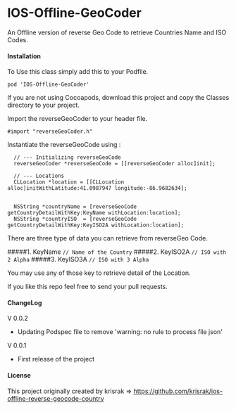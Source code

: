 IOS-Offline-GeoCoder
====================

An Offline version of reverse Geo Code to retrieve Countries Name and ISO Codes.

#### Installation

To Use this class simply add this to your Podfile.

```
pod 'IOS-Offline-GeoCoder'
```

If you are not using Cocoapods, download this project and copy the Classes directory to your project.

Import the reverseGeoCoder to your header file.

```
#import "reverseGeoCoder.h"
```

Instantiate the reverseGeoCode using : 

```
  // --- Initializing reverseGeoCode
  reverseGeoCoder *reverseGeoCode = [[reverseGeoCoder alloc]init];

```

```
  // --- Locations
  CLLocation *location = [[CLLocation alloc]initWithLatitude:41.0987947 longitude:-86.9682634];
```
```
    
  NSString *countryName = [reverseGeoCode getCountryDetailWithKey:KeyName withLocation:location];
  NSString *countryISO  = [reverseGeoCode getCountryDetailWithKey:KeyISO2A withLocation:location];

```

There are three type of data you can retrieve from reverseGeo Code.

#####1. KeyName   `// Name of the Country`
#####2. KeyISO2A  `// ISO with 2 Alpha`
#####3. KeyISO3A  `// ISO with 3 Alpha`

You may use any of those key to retrieve detail of the Location.

If you like this repo feel free to send your pull requests.


#### ChangeLog
V 0.0.2
- Updating Podspec file to remove 'warning: no rule to process file json'

V 0.0.1
- First release of the project


#### License 
This project originally created by 
krisrak  => https://github.com/krisrak/ios-offline-reverse-geocode-country

